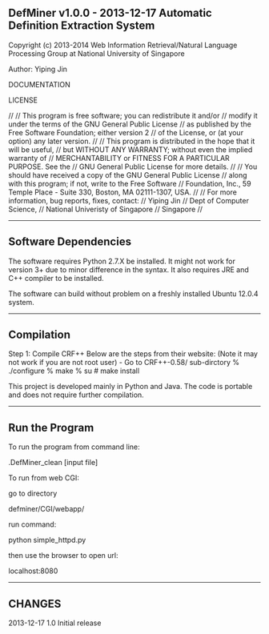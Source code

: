 DefMiner   v1.0.0 - 2013-12-17
Automatic Definition Extraction System
-----------------------------

Copyright (c) 2013-2014 Web Information Retrieval/Natural
Language Processing Group at National University of Singapore

Author: Yiping Jin

DOCUMENTATION

LICENSE

//
// This program is free software; you can redistribute it and/or
// modify it under the terms of the GNU General Public License
// as published by the Free Software Foundation; either version 2
// of the License, or (at your option) any later version.
//
// This program is distributed in the hope that it will be useful,
// but WITHOUT ANY WARRANTY; without even the implied warranty of
// MERCHANTABILITY or FITNESS FOR A PARTICULAR PURPOSE.  See the
// GNU General Public License for more details.
//
// You should have received a copy of the GNU General Public License
// along with this program; if not, write to the Free Software
// Foundation, Inc., 59 Temple Place - Suite 330, Boston, MA  02111-1307, USA.
//
// For more information, bug reports, fixes, contact:
//    Yiping Jin
//    Dept of Computer Science,
//    National Univeristy of Singapore
//    Singapore
//

---------------------------------
Software Dependencies
---------------------------------
The software requires Python 2.7.X be installed. It 
might not work for version 3+ due to minor difference
in the syntax. It also requires JRE and C++ compiler 
to be installed.

The software can build without problem on a freshly 
installed Ubuntu 12.0.4 system. 

---------------------------------
Compilation
---------------------------------
Step 1: Compile CRF++
Below are the steps from their website:
(Note it may not work if you are not root user)
    - Go to CRF++-0.58/ sub-dirctory
    % ./configure 
    % make
    % su
    # make install

This project is developed mainly in Python and Java.
The code is portable and does not require further 
compilation.

---------------------------------
Run the Program
---------------------------------

To run the program from command line:

.DefMiner_clean [input file]

To run from web CGI:

go to directory 

defminer/CGI/webapp/

run command:

python simple_httpd.py

then use the browser to open url:

localhost:8080

---------------------------------
CHANGES
---------------------------------
2013-12-17      1.0     Initial release

